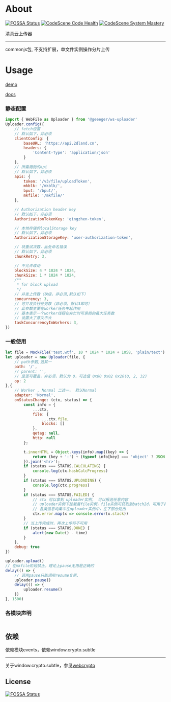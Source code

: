 # About
[![FOSSA Status](https://app.fossa.com/api/projects/git%2Bgithub.com%2Fgeeeger%2Fws-uploader.svg?type=shield)](https://app.fossa.com/projects/git%2Bgithub.com%2Fgeeeger%2Fws-uploader?ref=badge_shield)
[![CodeScene Code Health](https://codescene.io/projects/7388/status-badges/code-health)](https://codescene.io/projects/7388)
[![CodeScene System Mastery](https://codescene.io/projects/7388/status-badges/system-mastery)](https://codescene.io/projects/7388)


清真云上传器

---

commonjs包, 不支持扩展，单文件实例操作分片上传

# Usage

[demo](https://geeeger.github.io/ws-uploader/example/index.html)

[docs](https://geeeger.github.io/ws-uploader/docs/)

### 静态配置

```javascript
import { WebFile as Uploader } from '@geeeger/ws-uploader'
Uploader.config({
    // fetch设置
    // 默认如下，非必须
    clientConfig: {
        baseURL: 'https://api.2dland.cn',
        headers: {
            'Content-Type': 'application/json'
        }
    },
    // 所需用到的api
    // 默认如下，非必须
    apis: {
        token: '/v3/file/uploadToken',
        mkblk: '/mkblk/',
        bput: '/bput/',
        mkfile: '/mkfile/'
    },

    // Authorization header key
    // 默认如下，非必须
    AuthorizationTokenKey: 'qingzhen-token',

    // 本地存储的localStorage key
    // 默认如下，非必须
    AuthorizationStorageKey: 'user-authorization-token',

    // 块重试次数，此处命名错误
    // 默认如下，非必须
    chunkRetry: 3,

    // 不允许改动
    blockSize: 4 * 1024 * 1024,
    chunkSize: 1 * 1024 * 1024,
    /**
     * for block upload
     */
    // 并发上传数（块级，非必须,默认如下）
    concurrency: 3,
    // 可并发执行任务数（非必须，默认3即可）
    // 此参数主要在worker任务中起作用
    // 基本表示一个worker线程在非忙时可承担的最大任务数
    // 设置大了意义不大
    taskConcurrencyInWorkers: 3,
})
```

### 一般使用

```javascript
let file = MockFile('test.wtf', 10 * 1024 * 1024 + 1058, 'plain/text')
let uploader = new Uploader(file, {
    // path参数,选其一
    path: '/',
    // parent: '',
    // 是否可覆盖，非必须，默认为 0，可选值 0x00 0x02 0x20(0, 2, 32) 
    op: 2
},{
    // Worker , Normal 二选一， 默认Normal
    adapter: 'Normal',
    onStatusChange: (ctx, status) => {
        const info = {
            ...ctx,
            file: {
                ...ctx.file,
                blocks: []
            },
            qetag: null,
            http: null
        };

        t.innerHTML = Object.keys(info).map((key) => {
            return (key + ':') + (typeof info[key] === 'object' ? JSON.stringify(info[key]) : info[key])
        }).join('<hr>');
        if (status === STATUS.CALCULATING) {
            console.log(ctx.hashCalcProgress)
        }
        if (status === STATUS.UPLOADING) {
            console.log(ctx.progress)
        }
        if (status === STATUS.FAILED) {
            // ctx 可以拿到 uploader实例， 可以报送任意内容
            // uploader实例下挂载着file实例，file实例可获取到batchId，可用于打log。
            // 各类信息均集中在uploader实例中，在下部分贴出
            ctx.error.map(x => console.error(x.stack))
        }
        // 当上传完成时，再次上传将不可用
        if (status === STATUS.DONE) {
            alert(new Date() - time)
        }
    },
    debug: true
})

uploader.upload()
// 在mkfile阶段禁止，理论上pause无用是正确的
delay(() => {
    // 调用pause只能调用resume复原.
    uploader.pause()
    delay(() => {
        uploader.resume()
    })
}, 1500)
```

### 各模块声明

```typescript

```

## 依赖

依赖模块events，依赖window.crypto.subtle

---

关于window.crypto.subtle，参见[webcrypto](https://www.chromium.org/blink/webcrypto)


## License
[![FOSSA Status](https://app.fossa.com/api/projects/git%2Bgithub.com%2Fgeeeger%2Fws-uploader.svg?type=large)](https://app.fossa.com/projects/git%2Bgithub.com%2Fgeeeger%2Fws-uploader?ref=badge_large)